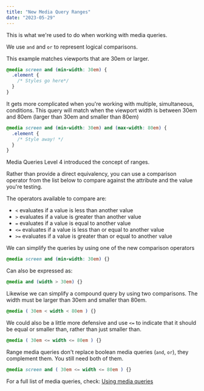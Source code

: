 ```yaml
---
title: "New Media Query Ranges"
date: "2023-05-29"
---
```


This is what we're used to do when working with media queries.

We use `and` and `or` to represent logical comparisons.

This example matches viewports that are 30em or larger.

```css
@media screen and (min-width: 30em) {
  .element {
    /* Styles go here*/
  }
}
```

It gets more complicated when you're working with multiple, simultaneous, conditions. This query will match when the viewport width is between 30em and 80em (larger than 30em and smaller than 80em)

```css
@media screen and (min-width: 30em) and (max-width: 80em) {
  .element {
    /* Style away! */
  }
}
```

Media Queries Level 4 introduced the concept of ranges.

Rather than provide a direct equivalency, you can use a comparison operator from the list below to compare against the attribute and the value you're testing.

The operators available to compare are:

- `<` evaluates if a value is less than another value
- `>` evaluates if a value is greater than another value
- `=` evaluates if a value is equal to another value
- `<=` evaluates if a value is less than or equal to another value
- `>=` evaluates if a value is greater than or equal to another value

We can simplify the queries by using one of the new comparison operators

```css
@media screen and (min-width: 30em) {}
```

Can also be expressed as:

```css
@media and (width > 30em) {}
```

Likewise we can simplify a compound query by using two comparisons. The width must be larger than 30em and smaller than 80em.

```css
@media ( 30em < width < 80em ) {}
```

We could also be a little more defensive and use `<=` to indicate that it should be equal or smaller than, rather than just smaller than.

```css
@media ( 30em <= width <= 80em ) {}
```

Range media queries don't replace boolean media queries (`and`, `or`), they complement them. You still need both of them.

```css
@media screen and ( 30em <= width <= 80em ) {}
```

For a full list of media queries, check: [Using media queries](https://developer.mozilla.org/en-US/docs/Web/CSS/Media_Queries/Using_media_queries)
